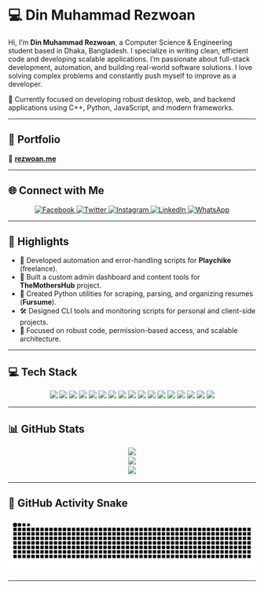 
# 💻 Din Muhammad Rezwoan

Hi, I’m **Din Muhammad Rezwoan**, a Computer Science & Engineering student based in Dhaka, Bangladesh. I specialize in writing clean, efficient code and developing scalable applications. I’m passionate about full-stack development, automation, and building real-world software solutions. I love solving complex problems and constantly push myself to improve as a developer.

📌 Currently focused on developing robust desktop, web, and backend applications using C++, Python, JavaScript, and modern frameworks.

---

## 🚀 Portfolio
🔗 [**rezwoan.me**](Rezwoan.me)

---

## 🌐 Connect with Me

<div align="center">
  <a href="https://www.facebook.com/ager.id.hack.hoye.gase" target="_blank">
    <img src="https://raw.githubusercontent.com/maurodesouza/profile-readme-generator/master/src/assets/icons/social/facebook/default.svg" width="40" height="40" alt="Facebook" />
  </a>
  <a href="https://twitter.com/XRezwoan" target="_blank">
    <img src="https://raw.githubusercontent.com/maurodesouza/profile-readme-generator/master/src/assets/icons/social/twitter/default.svg" width="40" height="40" alt="Twitter" />
  </a>
  <a href="https://www.instagram.com/din.muhammad.rezwoan" target="_blank">
    <img src="https://raw.githubusercontent.com/maurodesouza/profile-readme-generator/master/src/assets/icons/social/instagram/default.svg" width="40" height="40" alt="Instagram" />
  </a>
  <a href="https://www.linkedin.com/in/din-muhammad-rezwoan-b4b87020a" target="_blank">
    <img src="https://raw.githubusercontent.com/maurodesouza/profile-readme-generator/master/src/assets/icons/social/linkedin/default.svg" width="40" height="40" alt="LinkedIn" />
  </a>
  <a href="https://wa.me/8801643751861" target="_blank">
    <img src="https://raw.githubusercontent.com/maurodesouza/profile-readme-generator/master/src/assets/icons/social/whatsapp/default.svg" width="40" height="40" alt="WhatsApp" />
  </a>
</div>

---

## 🌟 Highlights

- 🧩 Developed automation and error-handling scripts for **Playchike** (freelance).
- 🛒 Built a custom admin dashboard and content tools for **TheMothersHub** project.
- 🧠 Created Python utilities for scraping, parsing, and organizing resumes (**Fursume**).
- 🛠️ Designed CLI tools and monitoring scripts for personal and client-side projects.
- 🔐 Focused on robust code, permission-based access, and scalable architecture.

---

## 💻 Tech Stack

<p align="center">
  <img src="https://img.shields.io/badge/C-%2300599C.svg?style=for-the-badge&logo=c&logoColor=white" />
  <img src="https://img.shields.io/badge/C++-%2300599C.svg?style=for-the-badge&logo=c%2B%2B&logoColor=white" />
  <img src="https://img.shields.io/badge/Python-3670A0?style=for-the-badge&logo=python&logoColor=white" />
  <img src="https://img.shields.io/badge/Java-%23ED8B00.svg?style=for-the-badge&logo=openjdk&logoColor=white" />
  <img src="https://img.shields.io/badge/JavaScript-%23323330.svg?style=for-the-badge&logo=javascript&logoColor=%23F7DF1E" />
  <img src="https://img.shields.io/badge/HTML5-%23E34F26.svg?style=for-the-badge&logo=html5&logoColor=white" />
  <img src="https://img.shields.io/badge/CSS3-%231572B6.svg?style=for-the-badge&logo=css3&logoColor=white" />
  <img src="https://img.shields.io/badge/React-%2320232a.svg?style=for-the-badge&logo=react&logoColor=%2361DAFB" />
  <img src="https://img.shields.io/badge/Node.js-%23339933.svg?style=for-the-badge&logo=nodedotjs&logoColor=white" />
  <img src="https://img.shields.io/badge/SQLite-%2307405e.svg?style=for-the-badge&logo=sqlite&logoColor=white" />
  <img src="https://img.shields.io/badge/Django-%23092E20.svg?style=for-the-badge&logo=django&logoColor=white" />
  <img src="https://img.shields.io/badge/Flask-%23000.svg?style=for-the-badge&logo=flask&logoColor=white" />
  <img src="https://img.shields.io/badge/TailwindCSS-%2338B2AC.svg?style=for-the-badge&logo=tailwind-css&logoColor=white" />
  <img src="https://img.shields.io/badge/Bootstrap-%238511FA.svg?style=for-the-badge&logo=bootstrap&logoColor=white" />
  <img src="https://img.shields.io/badge/GitHub Pages-121013?style=for-the-badge&logo=github&logoColor=white" />
  <img src="https://img.shields.io/badge/Heroku-%23430098.svg?style=for-the-badge&logo=heroku&logoColor=white" />
  <img src="https://img.shields.io/badge/DigitalOcean-%230167ff.svg?style=for-the-badge&logo=digitalOcean&logoColor=white" />
</p>

---

## 📊 GitHub Stats

<p align="center">
  <img src="https://github-readme-stats.vercel.app/api?username=Rezwoan&theme=dark&hide_border=false" />
  <br/>
  <img src="https://github-readme-streak-stats.herokuapp.com/?user=Rezwoan&theme=dark&hide_border=false" />
  <br/>
  <img src="https://github-readme-stats.vercel.app/api/top-langs/?username=Rezwoan&theme=dark&hide_border=false&layout=compact" />
</p>

---

## 🐍 GitHub Activity Snake

<p align="center">
  <img src="https://raw.githubusercontent.com/Rezwoan/Rezwoan/output/snake.svg" alt="Snake animation" />
</p>

---
<!--
<p align="center">
  <a href="https://visitcount.itsvg.in">
    <img src="https://visitcount.itsvg.in/api?id=Rezwoan&icon=0&color=0" />
  </a>
</p>
-->
